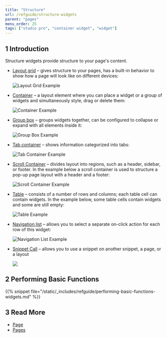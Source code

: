 ```yaml
---
title: "Structure"
url: /refguide/structure-widgets
parent: "pages"
menu_order: 25
tags: ["studio pro", "container widget", "widget"]
---
```


## 1 Introduction

Structure  widgets provide structure to your page's content.

* [Layout grid](layout-grid) – gives structure to your pages, has a built-in behavior to show how a page will look like on different devices:

    ![Layout Grid Example](/attachments/refguide/modeling/pages/structure-widgets/layout-grid-example.png)

* [Container](container) – a layout element where you can place a widget or a group of widgets and simultaneously style, drag or delete them:

    ![Container Example](/attachments/refguide/modeling/pages/structure-widgets/container-example.png)

* [Group box](group-box) – groups widgets together, can be configured to collapse or expand with all elements inside it:

    ![Group Box Example](/attachments/refguide/modeling/pages/structure-widgets/group-box-example.png)

* [Tab container](tab-container) – shows information categorized into tabs:

    ![Tab Container Example](/attachments/refguide/modeling/pages/structure-widgets/tab-container-example.png)

* [Scroll Container](scroll-container) – divides layout into regions, such as a header, sidebar, or footer. In the example below a scroll container is used to structure a pop-up page layout with a header and a footer:

    ![Scroll Container Example](/attachments/refguide/modeling/pages/structure-widgets/scroll-container-example.png)

* [Table](table) – consists of a number of rows and columns; each table cell can contain widgets. In the example below, some table cells contain widgets and some are still empty:

    ![Table Example](/attachments/refguide/modeling/pages/structure-widgets/table-example.png)

* [Navigation list](navigation-list) – allows you to select a separate on-click action for each row of this widget:

    ![Navigation List Example](/attachments/refguide/modeling/pages/structure-widgets/navigation-list-example.png)

* [Snippet Call](snippet-call) – allows you to use a snippet on another snippet, a page, or a layout

  ![](/attachments/refguide/modeling/pages/structure-widgets/snippet-call-design-mode-example.png)

## 2 Performing Basic Functions

{{% snippet file="/static/_includes/refguide/performing-basic-functions-widgets.md" %}}

## 3 Read More

* [Page](page)
* [Pages](pages)